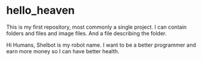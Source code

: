 # hello_heaven
This is my first repository, most commonly a single project. I can contain folders and files and image files. And a file describing the folder. 

Hi Humans, 
Shelbot is my robot name. I want to be a better programmer and earn more money so I can have better health. 
